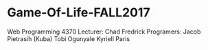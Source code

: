 # Game-Of-Life-FALL2017
Web Programming 4370
Lecturer: Chad Fredrick
Programers:
Jacob Pietrasih (Kuba)
Tobi Ogunyale 
Kyriell Paris


